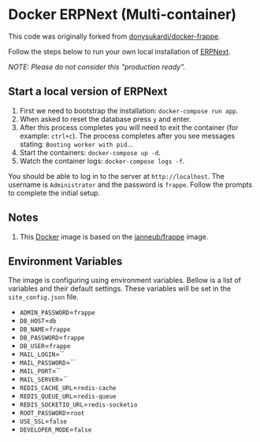 # Docker ERPNext (Multi-container)

This code was originally forked from [donysukardi/docker-frappe](https://github.com/donysukardi/docker-frappe).

Follow the steps below to run your own local installation of [ERPNext](https://github.com/frappe/erpnext).

*NOTE: Please do not consider this "production ready".*

## Start a local version of ERPNext

1. First we need to bootstrap the installation: `docker-compose run app`.
1. When asked to reset the database press `y` and enter.
1. After this process completes you will need to exit the container (for example: `ctrl+c`). The process completes after you see messages stating: `Booting worker with pid`...
1. Start the containers: `docker-compose up -d`.
1. Watch the container logs: `docker-compose logs -f`.

You should be able to log in to the server at `http://localhost`. The username is `Administrator` and the password is `frappe`. Follow the prompts to complete the initial setup.

## Notes

1. This [Docker](https://www.docker.com/) image is based on the [ianneub/frappe](https://hub.docker.com/r/ianneub/frappe/) image.

## Environment Variables

The image is configuring using environment variables. Bellow is a list of variables and their default settings. These variables will be set in the `site_config.json` file.

* `ADMIN_PASSWORD`=`frappe`
* `DB_HOST`=`db`
* `DB_NAME`=`frappe`
* `DB_PASSWORD`=`frappe`
* `DB_USER`=`frappe`
* `MAIL_LOGIN`=``
* `MAIL_PASSWORD`=``
* `MAIL_PORT`=``
* `MAIL_SERVER`=``
* `REDIS_CACHE_URL`=`redis-cache`
* `REDIS_QUEUE_URL`=`redis-queue`
* `REDIS_SOCKETIO_URL`=`redis-socketio`
* `ROOT_PASSWORD`=`root`
* `USE_SSL`=`false`
* `DEVELOPER_MODE`=`false`
